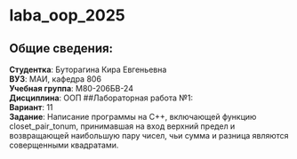 # laba_oop_2025
## Общие сведения:
**Студентка**: Буторагина Кира Евгеньевна  
**ВУЗ**: МАИ, кафедра 806  
**Учебная группа**: М80-206БВ-24  
**Дисциплина**: ООП
##Лабораторная работа №1:  
**Вариант**: 11  
**Задание**: Написание программы на C++, включающей функцию closet_pair_tonum, принимавшая на вход верхний предел и возвращающей наибольшую пару чисел, чьи сумма и разница являются соверщенными квадратами.
